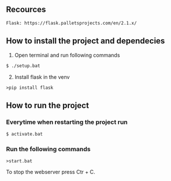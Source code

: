 ## Recources

```
Flask: https://flask.palletsprojects.com/en/2.1.x/ 
```

## How to install the project and dependecies

1. Open terminal and run following commands
```bash
$ ./setup.bat
```
2. Install flask in the venv
```shell
>pip install flask
```

## How to run the project
### Everytime when restarting the project run
```Bash
$ activate.bat
```

### Run the following commands
```shell
>start.bat
```
To stop the webserver press Ctr + C.



